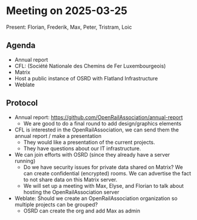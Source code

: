 # Meeting on 2025-03-25

Present: Florian, Frederik, Max, Peter, Tristram, Loic

## Agenda

* Annual report
* CFL: (Société Nationale des Chemins de Fer Luxembourgeois)
* Matrix
* Host a public instance of OSRD with Flatland Infrastructure
* Weblate

## Protocol

* Annual report: https://github.com/OpenRailAssociation/annual-report
  * We are good to do a final round to add design/graphics elements
* CFL is interested in the OpenRailAssociation, we can send them the annual report / make a presentation
  * They would like a presentation of the current projects.
  * They have questions about our IT infrastructure.
* We can join efforts with OSRD (since they already have a server running)
  * Do we have security issues for private data shared on Matrix? We can create confidential (encrypted) rooms. We can advertise the fact to not share data on this Matrix server.
  * We will set up a meeting with Max, Elyse, and Florian to talk about hosting the OpenRailAssociation server
* Weblate: Should we create an OpenRailAssociation organization so multiple projects can be grouped?
  * OSRD can create the org and add Max as admin

